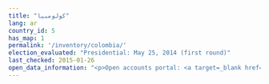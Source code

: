 ```yaml
---
title: "كولومبيا"
lang: ar
country_id: 5
has_map: 1
permalink: '/inventory/colombia/'
election_evaluated: "Presidential: May 25, 2014 (first round)"
last_checked: 2015-01-26
open_data_information: "<p>Open accounts portal: <a target=_blank href=http://www.cnecuentasclaras.com/>http://www.cnecuentasclaras.com/</a><br>Open government partnership: <a target=_blank href=http://www.opengovpartnership.org/country/colombia>http://www.opengovpartnership.org/country/colombia</a></p>"
---
```

